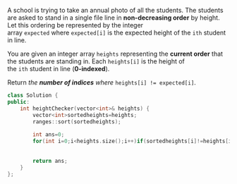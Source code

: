 A school is trying to take an annual photo of all the students. The students are asked to stand in a single file line in **non-decreasing order** by height. Let this ordering be represented by the integer array `expected` where `expected[i]` is the expected height of the `ith` student in line.

You are given an integer array `heights` representing the **current order** that the students are standing in. Each `heights[i]` is the height of the `ith` student in line (**0-indexed**).

Return _the **number of indices** where_ `heights[i] != expected[i]`.

```cpp
class Solution {
public:
    int heightChecker(vector<int>& heights) {
        vector<int>sortedheights=heights;
        ranges::sort(sortedheights);
        
        int ans=0;
        for(int i=0;i<heights.size();i++)if(sortedheights[i]!=heights[i])ans++;
        
        
        return ans;
    }
};
```